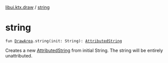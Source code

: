 [libui.ktx.draw](README.md) / [string](string.md)

# string

`fun `[`DrawArea`](../libui.ktx/-draw-area/README.md)`.string(init: String): `[`AttributedString`](-attributed-string/README.md)

Creates a new [AttributedString](-attributed-string/README.md) from initial String. The string will be entirely unattributed.

